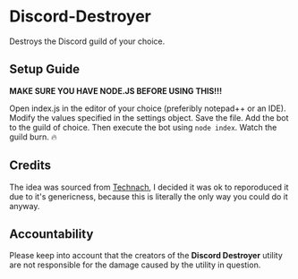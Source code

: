 # Discord-Destroyer

Destroys the Discord guild of your choice.

## Setup Guide

**MAKE SURE YOU HAVE NODE.JS BEFORE USING THIS!!!**


Open index.js in the editor of your choice (preferibly notepad++ or an IDE). Modify the values specified in the settings object. Save the file. Add the bot to the guild of choice. Then execute the bot using ``node index``. Watch the guild burn. 🔥

## Credits

The idea was sourced from [Technach](https://github.com/technach), I decided it was ok to reporoduced it due to it's genericness, because this is literally the only way you could do it anyway. 

## Accountability

Please keep into account that the creators of the **Discord Destroyer** utility are not responsible for the damage caused by the utility in question.

